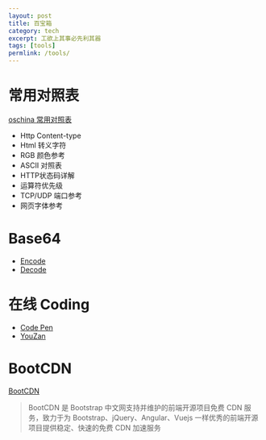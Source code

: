 ```yaml
---
layout: post
title: 百宝箱
category: tech
excerpt: 工欲上其事必先利其器
tags: [tools]
permlink: /tools/
---
```


# 常用对照表
[oschina 常用对照表](http://tool.oschina.net/commons)

- Http Content-type
- Html 转义字符
- RGB 颜色参考
- ASCII 对照表
- HTTP状态码详解
- 运算符优先级
- TCP/UDP 端口参考
- 网页字体参考

# Base64
- [Encode](http://base64online.org/encode/)
- [Decode](http://base64online.org/decode/)

# 在线 Coding
- [Code Pen](https://codepen.io)
- [YouZan](https://job.youzan.com/coding/room)

# BootCDN
[BootCDN](http://www.bootcdn.cn/)
> BootCDN 是 Bootstrap 中文网支持并维护的前端开源项目免费 CDN 服务，致力于为 Bootstrap、jQuery、Angular、Vuejs
一样优秀的前端开源项目提供稳定、快速的免费 CDN 加速服务

